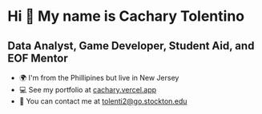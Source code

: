 Hi 👋 My name is Cachary Tolentino
===============================

Data Analyst, Game Developer, Student Aid, and EOF Mentor
-----------------------------

* 🌍  I'm from the Phillipines but live in New Jersey
* 💻  See my portfolio at [cachary.vercel.app](http://cachary.vercel.app)
* 📩  You can contact me at [tolenti2@go.stockton.edu](mailto:tolenti2@go.stockton.edu)
